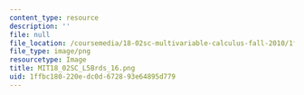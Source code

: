 ```yaml
---
content_type: resource
description: ''
file: null
file_location: /coursemedia/18-02sc-multivariable-calculus-fall-2010/1ffbc180220edc0d672893e64895d779_MIT18_02SC_L5Brds_16.png
file_type: image/png
resourcetype: Image
title: MIT18_02SC_L5Brds_16.png
uid: 1ffbc180-220e-dc0d-6728-93e64895d779
---
```

